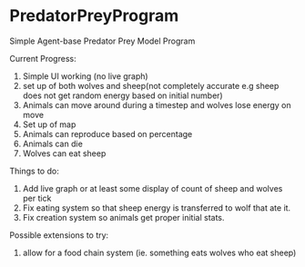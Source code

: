 # PredatorPreyProgram
Simple Agent-base Predator Prey Model Program

Current Progress:
1. Simple UI working (no live graph)
2. set up of both wolves and sheep(not completely accurate e.g sheep does not get random energy based on initial number)
3. Animals can move around during a timestep and wolves lose energy on move
4. Set up of map
5. Animals can reproduce based on percentage
6. Animals can die
7. Wolves can eat sheep 

Things to do:
1. Add live graph or at least some display of count of sheep and wolves per tick
2. Fix eating system so that sheep energy is transferred to wolf that ate it.
3. Fix creation system so animals get proper initial stats.

Possible extensions to try:
1. allow for a food chain system (ie. something eats wolves who eat sheep)
